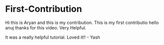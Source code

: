 # First-Contribution
Hi this is Aryan and this is my contribution.
This is my first contributio
hello anuj thanks for this video. Very Helpful.

It was a really helpful tutorial. Loved it!! - Yash
